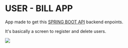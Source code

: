 # USER - BILL APP

App made to get this [SPRING BOOT API](https://github.com/Lu1815/Person-Bill-SpringBackend) backend enpoints.

It's basically a screen to register and delete users.

![](https://i.imgur.com/vLmpX9j.png)
